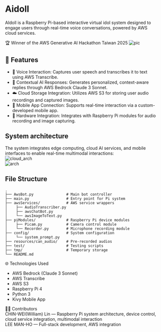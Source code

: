 # Aidoll

AIdoll is a Raspberry Pi-based interactive virtual idol system designed to engage users through real-time voice conversations, powered by AWS cloud services.

🏆 Winner of the AWS Generative AI Hackathon Taiwan 2025
![pic](https://github.com/user-attachments/assets/5e30b5fa-1f37-4f1d-96bd-ed2da4fe3bf5)



## 🚀 Features
- 🎤 Voice Interaction: Captures user speech and transcribes it to text using AWS Transcribe.
- 🧠 Contextual AI Responses: Generates personalized, context-aware replies through AWS Bedrock Claude 3 Sonnet.
- ☁️ Cloud Storage Integration: Utilizes AWS S3 for storing user audio recordings and captured images.
- 📱 Mobile App Connection: Supports real-time interaction via a custom-developed mobile app.
- 🔧 Hardware Integration: Integrates with Raspberry Pi modules for audio recording and image capturing.

## System architecture
The system integrates edge computing, cloud AI services, and mobile interfaces to enable real-time multimodal interactions:  
![cloud_arch](https://github.com/user-attachments/assets/2f0a038a-5548-4fc8-b61b-579effd13e76)  
![arch](https://github.com/user-attachments/assets/2ab860e7-5238-47db-9223-680c0f10be5a)  


## File Structure

```
.
├── AwsBot.py               # Main bot controller
├── main.py                 # Entry point for Pi system
├── awsServices/            # AWS service wrappers
│    ├── AudioTranscriber.py
│    ├── awsChatBot.py
│    └── awsImageToText.py
├── piModules/              # Raspberry Pi device modules
│    ├── Picam.py           # Camera control module
│    └── Recorder.py        # Microphone recording module
├── config/                 # System configuration
│    └── system_prompt.py
├── resources/can_audio/    # Pre-recorded audios
├── test/                   # Testing scripts
├── tmp/                    # Temporary storage
└── README.md
```

🌐 Technologies Used  
- AWS Bedrock (Claude 3 Sonnet)
- AWS Transcribe
- AWS S3
- Raspberry Pi 4
- Python 3
- Kivy Mobile App


👨‍💻 Contributors  
CHIN-WEI(William) Lin — Raspberry Pi system architecture, device control, cloud service integration, multimodal interaction  
LEE MAN-HO — Full-stack development, AWS integration
